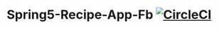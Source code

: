 # Spring5-Recipe-App-Fb         [![CircleCI](https://circleci.com/gh/efb84/Spring5-Recipe-App-Fb.svg?style=svg)](https://circleci.com/gh/efb84/Spring5-Recipe-App-Fb)